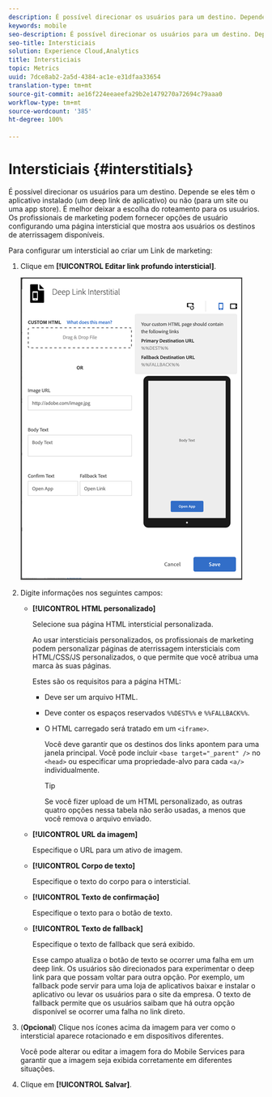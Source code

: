 ```yaml
---
description: É possível direcionar os usuários para um destino. Depende se eles têm o aplicativo instalado (um deep link de aplicativo) ou não (para um site ou uma app store).
keywords: mobile
seo-description: É possível direcionar os usuários para um destino. Depende se eles têm o aplicativo instalado (um deep link de aplicativo) ou não (para um site ou uma app store).
seo-title: Intersticiais
solution: Experience Cloud,Analytics
title: Intersticiais
topic: Metrics
uuid: 7dce8ab2-2a5d-4384-ac1e-e31dfaa33654
translation-type: tm+mt
source-git-commit: ae16f224eeaeefa29b2e1479270a72694c79aaa0
workflow-type: tm+mt
source-wordcount: '385'
ht-degree: 100%

---
```



# Intersticiais {#interstitials}

É possível direcionar os usuários para um destino. Depende se eles têm o aplicativo instalado (um deep link de aplicativo) ou não (para um site ou uma app store). É melhor deixar a escolha do roteamento para os usuários. Os profissionais de marketing podem fornecer opções de usuário configurando uma página intersticial que mostra aos usuários os destinos de aterrissagem disponíveis.

Para configurar um intersticial ao   criar um Link de marketing:

1. Clique em **[!UICONTROL Editar link profundo intersticial]**.

   ![Link profundo intersticial](assets/interstitial2.png)

1. Digite informações nos seguintes campos:

   * **[!UICONTROL HTML personalizado]**

      Selecione sua página HTML intersticial personalizada.

      Ao usar intersticiais personalizados, os profissionais de marketing podem personalizar páginas de aterrissagem intersticiais com HTML/CSS/JS personalizados, o que permite que você atribua uma marca às suas páginas.

      Estes são os requisitos para a página HTML:

      * Deve ser um arquivo HTML.
      * Deve conter os espaços reservados `%%DEST%%` e `%%FALLBACK%%`.
      * O HTML carregado será tratado em um `<iframe>`.

         Você deve garantir que os destinos dos links apontem para uma janela principal. Você pode incluir `<base target="_parent" />` no `<head>` ou especificar uma propriedade-alvo para cada `<a/>` individualmente.

         >[!TIP]
         >
         >Se você fizer upload de um HTML personalizado, as outras quatro opções nessa tabela não serão usadas, a menos que você remova o arquivo enviado.
   * **[!UICONTROL URL da imagem]**

      Especifique o URL para um ativo de imagem.

   * **[!UICONTROL Corpo de texto]**

      Especifique o texto do corpo para o intersticial.

   * **[!UICONTROL Texto de confirmação]**

      Especifique o texto para o botão de texto.

   * **[!UICONTROL Texto de fallback]**

      Especifique o texto de fallback que será exibido.

      Esse campo atualiza o botão de texto se ocorrer uma falha em um deep link. Os usuários são direcionados para experimentar o deep link para que possam voltar para outra opção. Por exemplo, um fallback pode servir para uma loja de aplicativos baixar e instalar o aplicativo ou levar os usuários para o site da empresa. O texto de fallback permite que os usuários saibam que há outra opção disponível se ocorrer uma falha no link direto.


1. (**Opcional**) Clique nos ícones acima da imagem para ver como o intersticial aparece rotacionado e em dispositivos diferentes.

   Você pode alterar ou editar a imagem fora do Mobile Services para garantir que a imagem seja exibida corretamente em diferentes situações.
1. Clique em **[!UICONTROL Salvar]**.
